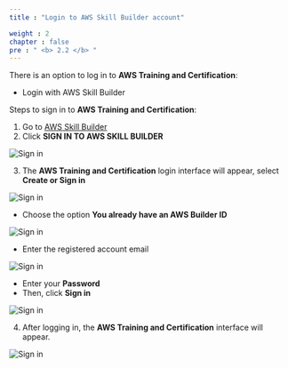 ```yaml
---
title : "Login to AWS Skill Builder account"

weight : 2
chapter : false
pre : " <b> 2.2 </b> "
---
```


There is an option to log in to **AWS Training and Certification**:

- Login with AWS Skill Builder

Steps to sign in to **AWS Training and Certification**:

1. Go to [AWS Skill Builder](https://explore.skillbuilder.aws/learn/signin)  
2. Click **SIGN IN TO AWS SKILL BUILDER**

![Sign in](/images/2.prerequisite/2.2-Signin/01-Signin.png)

3. The **AWS Training and Certification** login interface will appear, select **Create or Sign in**

![Sign in](/images/2.prerequisite/2.2-Signin/02-Signin.png)

- Choose the option **You already have an AWS Builder ID**

![Sign in](/images/2.prerequisite/2.2-Signin/03-Signin.png)

- Enter the registered account email

![Sign in](/images/2.prerequisite/2.2-Signin/04-Signin.png)

- Enter your **Password**  
- Then, click **Sign in**

![Sign in](/images/2.prerequisite/2.2-Signin/05-Signin.png)

4. After logging in, the **AWS Training and Certification** interface will appear.

![Sign in](/images/2.prerequisite/2.2-Signin/06-Signin.png)

